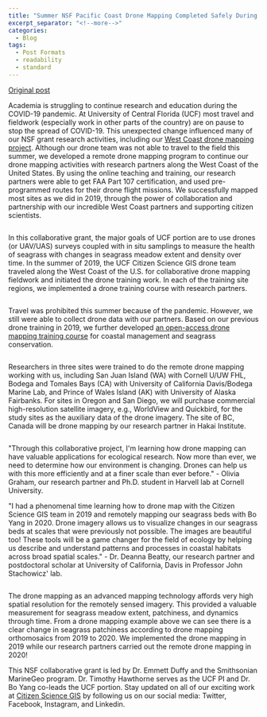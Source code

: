 ```yaml
---
title: "Summer NSF Pacific Coast Drone Mapping Completed Safely During COVID-19"
excerpt_separator: "<!--more-->"
categories:
  - Blog
tags:
  - Post Formats
  - readability
  - standard
---
```

[Original post](https://www.citizensciencegis.org/blog/summer-nsf-pacific-coast-drone-mapping-completed-safely-during-covid-19)

Academia is struggling to continue research and education during the COVID-19 pandemic. At University of Central Florida (UCF) most travel and fieldwork (especially work in other parts of the country) are on pause to stop the spread of COVID-19. This unexpected change influenced many of our NSF grant research activities, including our [West Coast drone mapping project](https://www.citizensciencegis.org/projects/drone-mapping/). Although our drone team was not able to travel to the field this summer, we developed a remote drone mapping program to continue our drone mapping activities with research partners along the West Coast of the United States. By using the online teaching and training, our research partners were able to get FAA Part 107 certification, and used pre-programmed routes for their drone flight missions. We successfully mapped most sites as we did in 2019, through the power of collaboration and partnership with our incredible West Coast partners and supporting citizen scientists. 

<img src="{{ site.url }}{{ site.baseurl }}/assets/images/Posts/2020091601.png" alt="">


In this collaborative grant, the major goals of UCF portion are to use drones (or UAV/UAS) surveys coupled with in situ samplings to measure the health of seagrass with changes in seagrass meadow extent and density over time. In the summer of 2019, the UCF Citizen Science GIS drone team traveled along the West Coast of the U.S. for collaborative drone mapping fieldwork and initiated the drone training work. In each of the training site regions, we implemented a drone training course with research partners.

<img src="{{ site.url }}{{ site.baseurl }}/assets/images/Posts/2020091602.png" alt="">

Travel was prohibited this summer because of the pandemic. However, we still were able to collect drone data with our partners. Based on our previous drone training in 2019, we further developed [an open-access drone mapping training course](https://gis-yang.github.io/DroneMapping/) for coastal management and seagrass conservation.

<img src="{{ site.url }}{{ site.baseurl }}/assets/images/Posts/2020091603.png" alt="">

Researchers in three sites were trained to do the remote drone mapping working with us, including San Juan Island (WA) with Cornell U/UW FHL, Bodega and Tomales Bays (CA) with University of California Davis/Bodega Marine Lab, and Prince of Wales Island (AK) with University of Alaska Fairbanks. For sites in Oregon and San Diego, we will purchase commercial high-resolution satellite imagery, e.g., WorldView and Quickbird, for the study sites as the auxiliary data of the drone imagery. The site of BC, Canada will be drone mapping by our research partner in Hakai Institute. 

<img src="{{ site.url }}{{ site.baseurl }}/assets/images/Posts/2020091604.png" alt="">

"Through this collaborative project, I'm learning how drone mapping can have valuable applications for ecological research. Now more than ever, we need to determine how our environment is changing. Drones can help us with this more efficiently and at a finer scale than ever before." - Olivia Graham, our research partner and Ph.D. student in Harvell lab at Cornell University. 

"I had a phenomenal time learning how to drone map with the Citizen Science GIS team in 2019 and remotely mapping our seagrass beds with Bo Yang in 2020. Drone imagery allows us to visualize changes in our seagrass beds at scales that were previously not possible. The images are beautiful too! These tools will be a game changer for the field of ecology by helping us describe and understand patterns and processes in coastal habitats across broad spatial scales."  - Dr. Deanna Beatty, our research partner and postdoctoral scholar at University of California, Davis in Professor John Stachowicz' lab.

<img src="{{ site.url }}{{ site.baseurl }}/assets/images/Posts/2020091605.png" alt="">

The drone mapping as an advanced mapping technology affords very high spatial resolution for the remotely sensed imagery. This provided a valuable measurement for seagrass meadow extent, patchiness, and dynamics through time. From a drone mapping example above we can see there is a clear change in seagrass patchiness according to drone mapping orthomosaics from 2019 to 2020. We implemented the drone mapping in 2019 while our research partners carried out the remote drone mapping in 2020!

This NSF collaborative grant is led by Dr. Emmett Duffy and the Smithsonian MarineGeo program. Dr. Timothy Hawthorne serves as the UCF PI and Dr. Bo Yang co-leads the UCF portion. Stay updated on all of our exciting work at [Citizen Science GIS](https://www.citizensciencegis.org/) by following us on our social media: Twitter, Facebook, Instagram, and Linkedin.